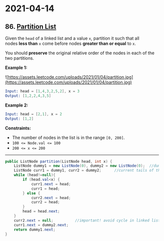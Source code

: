 # 2021-04-14

## 86. [Partition List](https://leetcode.com/problems/partition-list/)

Given the `head` of a linked list and a value `x`, partition it such that all nodes **less than** `x` come before nodes **greater than or equal** to `x`.

You should **preserve** the original relative order of the nodes in each of the two partitions.

**Example 1:**

![https://assets.leetcode.com/uploads/2021/01/04/partition.jpg](https://assets.leetcode.com/uploads/2021/01/04/partition.jpg)

```s
Input: head = [1,4,3,2,5,2], x = 3
Output: [1,2,2,4,3,5]
```

**Example 2:**

```s
Input: head = [2,1], x = 2
Output: [1,2]
```

**Constraints:**

- The number of nodes in the list is in the range `[0, 200]`.
- `100 <= Node.val <= 100`
- `200 <= x <= 200`

---

```java
public ListNode partition(ListNode head, int x) {
    ListNode dummy1 = new ListNode(0), dummy2 = new ListNode(0);  //dummy heads of the 1st and 2nd queues
    ListNode curr1 = dummy1, curr2 = dummy2;      //current tails of the two queues;
    while (head!=null){
        if (head.val<x) {
            curr1.next = head;
            curr1 = head;
        } else {
            curr2.next = head;
            curr2 = head;
        }
        head = head.next;
    }
    curr2.next = null;          //important! avoid cycle in linked list. otherwise u will get TLE.
    curr1.next = dummy2.next;
    return dummy1.next;
}
```

